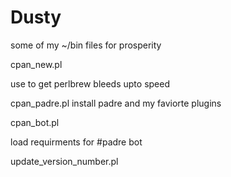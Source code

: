 Dusty
=====

some of my ~/bin files for prosperity


cpan_new.pl 

use to get perlbrew bleeds upto speed


cpan_padre.pl
install padre and my faviorte plugins

cpan_bot.pl 

load requirments for #padre bot


update_version_number.pl

